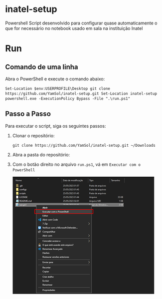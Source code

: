# inatel-setup
Powershell Script desenvolvido para configurar quase automaticamente o que for necessário no notebook usado em sala na instituição Inatel

# Run
## Comando de uma linha
Abra o PowerShell e execute o comando abaixo:
```
Set-Location $env:USERPROFILE\Desktop git clone https://github.com/YamSol/inatel-setup.git Set-Location inatel-setup powershell.exe -ExecutionPolicy Bypass -File ".\run.ps1"
```
## Passo a Passo
Para executar o script, siga os seguintes passos:
1. Clonar o repositório:
   ```
   git clone https://github.com/YamSol/inatel-setup.git ~/Downloads
   ```
2. Abra a pasta do repositório:
3. Com o botão direito no arquivo `run.ps1`, vá em `Executar com o PowerShell`
   
   ![](./assets/executar-script.png)
